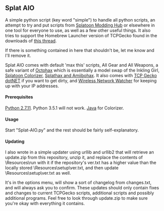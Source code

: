 ## Splat AIO
A simple python script (key word "simple") to handle all python scripts, an attempt to try and put scripts from [Splatoon Modding Hub](https://gbatemp.net/threads/splatoon-modding-hub.425670/) or elsewhere in one tool for everyone to use, as well as a few other useful things. It also tries to support the Homebrew Launcher version of TCPGecko found in the downloads of [this thread](https://gbatemp.net/threads/5-5-1-5-4-0-5-3-2-self-hosting-package-everything-in-one-zip-file.424679/).

If there is something contained in here that shouldn't be, let me know and I'll remove it.

Splat AIO comes with default 'max this' scripts, All Gear and All Weapons, a safe variant of [Octohax](https://github.com/wiiudev/pyGecko/blob/master/octoling.py) which is essentially a model swap of the Inkling Girl, [Splatoon Colorizer](https://gbatemp.net/threads/splatoon-colorizer.406463/), [Splathax and Amiibohax](https://gbatemp.net/threads/splatoon-modding-hub.425670/page-47#post-6344607). It also comes with [TCP Gecko dotNET](https://github.com/Chadderz121/tcp-gecko-dotnet) if you want to get dirty, and [Wireless Network Watcher](http://www.nirsoft.net/utils/wireless_network_watcher.html) for keeping up with your IP addresses.

#### Prerequisites
[Python 2.7.11](https://www.python.org/downloads/). Python 3.5.1 will not work.
[Java](https://java.com/) for Colorizer.

#### Usage
Start "Splat-AIO.py" and the rest should be fairly self-explanatory.


#### Updating
I also wrote in a simple updater using urllib and urllib2 that will retrieve an update.zip from this repository, unzip it, and replace the contents of \Resources\run with it if the repository's ver.txt has a higher value than the locally stored \Resources\setup\ver.txt, and then update \Resources\setup\ver.txt as well. 

It's in the options menu, will show a sort of changelog from changes.txt, and will always ask you to confirm. These updates should only contain fixes and changes to current TCPGecko scripts, additional scripts and possibly additional programs. Feel free to look through update.zip to make sure you're okay with everything it contains.
